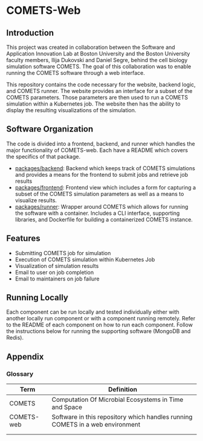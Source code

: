 # COMETS-Web

## Introduction

This project was created in collaboration between the Software and Application Innovation Lab at Boston University and the Boston University faculty members, Ilija Dukovski and Daniel Segre, behind the cell biology simulation software COMETS. The goal of this collaboration was to enable running the COMETS software through a web interface.

This repository contains the code necessary for the website, backend logic, and COMETS runner. The website provides an interface for a subset of the COMETS parameters. Those parameters are then used to run a COMETS simulation within a Kubernetes job. The website then has the ability to display the resulting visualizations of the simulation.

## Software Organization

The code is divided into a frontend, backend, and runner which handles the major functionality of COMETS-web. Each have a README which covers the specifics of that package.

* [packages/backend](./packages/backend/README.md): Backend which keeps track of COMETS simulations and provides a means for the frontend to submit jobs and retrieve job results
* [packages/frontend](./packages/frontend/README.md): Frontend view which includes a form for capturing a subset of the COMETS simulation parameters as well as a means to visualize results.
* [packages/runner](./packages/runner/README.md): Wrapper around COMETS which allows for running the software with a container. Includes a CLI interface, supporting libraries, and Dockerfile for building a containerized COMETS instance.

## Features

* Submitting COMETS job for simulation
* Execution of COMETS simulation within Kubernetes Job
* Visualization of simulation results
* Email to user on job completion
* Email to maintainers on job failure

## Running Locally

Each component can be run locally and tested individually either with another locally run component or with a component running remotely. Refer to the README of each component on how to run each component. Follow the instructions below for running the supporting software (MongoDB and Redis).



## Appendix

### Glossary

| Term       | Definition                                                   |
| ---------- | ------------------------------------------------------------ |
| COMETS     | Computation Of Microbial Ecosystems in Time and Space        |
| COMETS-web | Software in this repository which handles running COMETS in a web environment |
|            |                                                              |
|            |                                                              |



